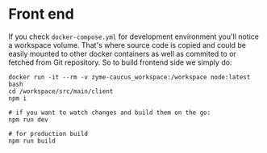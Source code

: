 # Front end

If you check `docker-compose.yml` for development environment you'll notice a workspace volume. That's where source code is copied and could be easily mounted to other docker containers as well as commited to or fetched from Git repository. So to build frontend side we simply do:

```shell
docker run -it --rm -v zyme-caucus_workspace:/workspace node:latest bash
cd /workspace/src/main/client
npm i

# if you want to watch changes and build them on the go:
npm run dev

# for production build
npm run build
```

